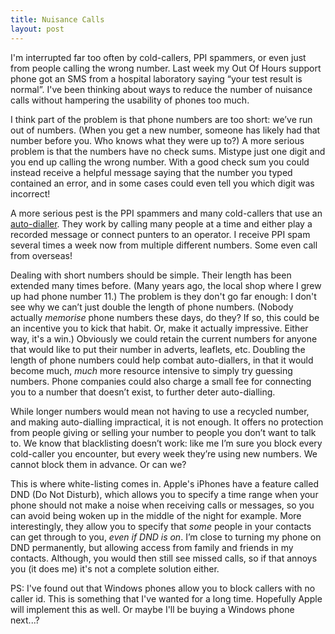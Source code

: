 ```yaml
---
title: Nuisance Calls
layout: post
---
```


I'm interrupted far too often by cold-callers, PPI spammers, or even
just from people calling the wrong number. Last week my Out Of Hours
support phone got an SMS from a hospital laboratory saying “your test
result is normal”. I've been thinking about ways to reduce the number
of nuisance calls without hampering the usability of phones too much.

I think part of the problem is that phone numbers are too short: we’ve
run out of numbers. (When you get a new number, someone has likely had
that number before you. Who knows what they were up to?) A more
serious problem is that the numbers have no check sums. Mistype just
one digit and you end up calling the wrong number. With a good
check sum you could instead receive a helpful message saying that the
number you typed contained an error, and in some cases could even tell
you which digit was incorrect!

A more serious pest is the PPI spammers and many cold-callers that use
an [auto-dialler](http://en.wikipedia.org/wiki/Auto_dialer). They work
by calling many people at a time and either play a recorded message or
connect punters to an operator. I receive PPI spam several times a
week now from multiple different numbers. Some even call from
overseas!

Dealing with short numbers should be simple. Their length has been
extended many times before. (Many years ago, the local shop where I
grew up had phone number 11.) The problem is they don't go far enough:
I don't see why we can’t just double the length of phone numbers.
(Nobody actually *memorise* phone numbers these days, do they? If so,
this could be an incentive you to kick that habit. Or, make it actually
impressive. Either way, it's a win.) Obviously we could retain the
current numbers for anyone that would like to put their number in
adverts, leaflets, etc. Doubling the length of phone numbers could
help combat auto-diallers, in that it would become much, *much* more
resource intensive to simply try guessing numbers. Phone companies
could also charge a small fee for connecting you to a number that
doesn’t exist, to further deter auto-dialling.

While longer numbers would mean not having to use a recycled number,
and making auto-dialling impractical, it is not enough. It offers no
protection from people giving or selling your number to people you
don’t want to talk to. We know that blacklisting doesn’t work: like me
I’m sure you block every cold-caller you encounter, but every week
they’re using new numbers. We cannot block them in advance. Or can we?

This is where white-listing comes in. Apple's iPhones have a feature
called DND (Do Not Disturb), which allows you to specify a time range
when your phone should not make a noise when receiving calls or
messages, so you can avoid being woken up in the middle of the night
for example. More interestingly, they allow you to specify that *some*
people in your contacts can get through to you, *even if DND is on*.
I’m close to turning my phone on DND permanently, but allowing access
from family and friends in my contacts. Although, you would then still
see missed calls, so if that annoys you (it does me) it's not a
complete solution either.

PS: I've found out that Windows phones allow you to block callers with
no caller id. This is something that I've wanted for a long time.
Hopefully Apple will implement this as well. Or maybe I'll be buying a
Windows phone next...?
